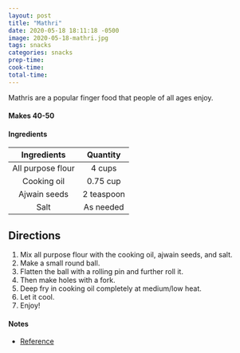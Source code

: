```yaml
---
layout: post
title: "Mathri"
date: 2020-05-18 18:11:18 -0500
image: 2020-05-18-mathri.jpg
tags: snacks
categories: snacks
prep-time:
cook-time:
total-time:
---
```


Mathris are a popular finger food that people of all ages enjoy.

#### Makes 40-50

#### Ingredients

|    Ingredients    |  Quantity  |
|:-----------------:|:----------:|
| All purpose flour |   4 cups   |
|    Cooking oil    |  0.75 cup  |
|    Ajwain seeds   | 2 teaspoon |
|        Salt       |  As needed |

## Directions

1.	Mix all purpose flour with the cooking oil, ajwain seeds, and salt.
2.	Make a small round ball.
3.	Flatten the ball with a rolling pin and further roll it.
4.	Then make holes with a fork.
5.	Deep fry in cooking oil completely at medium/low heat.
6.	Let it cool.
7.	Enjoy!

#### Notes

* [Reference](https://www.ruchiskitchen.com/namkeen-mathri/)